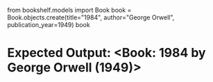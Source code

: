 from bookshelf.models import Book
book = Book.objects.create(title="1984", author="George Orwell", publication_year=1949)
book
# Expected Output: <Book: 1984 by George Orwell (1949)>
